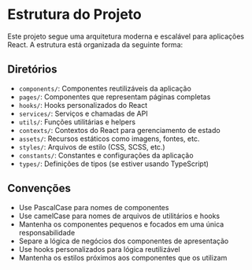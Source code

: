 # Estrutura do Projeto

Este projeto segue uma arquitetura moderna e escalável para aplicações React. A estrutura está organizada da seguinte forma:

## Diretórios

- `components/`: Componentes reutilizáveis da aplicação
- `pages/`: Componentes que representam páginas completas
- `hooks/`: Hooks personalizados do React
- `services/`: Serviços e chamadas de API
- `utils/`: Funções utilitárias e helpers
- `contexts/`: Contextos do React para gerenciamento de estado
- `assets/`: Recursos estáticos como imagens, fontes, etc.
- `styles/`: Arquivos de estilo (CSS, SCSS, etc.)
- `constants/`: Constantes e configurações da aplicação
- `types/`: Definições de tipos (se estiver usando TypeScript)

## Convenções

- Use PascalCase para nomes de componentes
- Use camelCase para nomes de arquivos de utilitários e hooks
- Mantenha os componentes pequenos e focados em uma única responsabilidade
- Separe a lógica de negócios dos componentes de apresentação
- Use hooks personalizados para lógica reutilizável
- Mantenha os estilos próximos aos componentes que os utilizam 